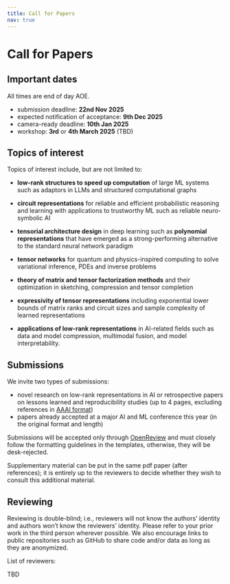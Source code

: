 ```yaml
---
title: Call for Papers
nav: true
---
```


# Call for Papers

## Important dates
All times are end of day AOE.
 - submission deadline: **22nd Nov 2025**
 - expected notification of acceptance: **9th Dec 2025**
 - camera-ready deadline: **10th Jan 2025**
 - workshop: **3rd** or **4th March 2025** (TBD)


## Topics of interest

Topics of interest include, but are not limited to:

- **low-rank structures to speed up computation** of large ML systems such as adaptors in LLMs and structured computational graphs

- **circuit representations** for reliable and efficient probabilistic reasoning and learning with applications to trustworthy ML such as reliable neuro-symbolic AI

- **tensorial architecture design** in deep learning such as **polynomial representations** that have emerged as a strong-performing alternative to the standard neural network paradigm

- **tensor networks** for quantum and physics-inspired computing to solve variational inference, PDEs and inverse problems

- **theory of matrix and tensor factorization methods** and their optimization in sketching, compression and tensor completion

- **expressivity of tensor representations** including exponential lower bounds of matrix ranks and circuit sizes and sample complexity of learned representations

- **applications of low-rank representations** in AI-related fields such as data and model compression, multimodal fusion, and model interpretability. 

## Submissions

We invite two types of submissions:

- novel research on low-rank representations in AI or retrospective papers on lessons learned and reproducibility studies (up to 4 pages, excluding references in [AAAI format](https://aaai.org/conference/aaai/aaai-25/))
- papers already accepted at a major AI and ML conference this year (in the original format and length)

Submissions will be accepted only through [OpenReview](https://openreview.net/group?id=AAAI.org/2025/Workshop/CoLoRAI) and must closely follow the formatting guidelines in the templates, otherwise, they will be desk-rejected. 

Supplementary material can be put in the same pdf paper (after references); it is entirely up to the reviewers to decide whether they wish to consult this additional material.

## Reviewing

Reviewing is double-blind; i.e., reviewers will not know the authors’ identity and authors won’t know the reviewers’ identity. 
Please refer to your prior work in the third person wherever possible. We also encourage links to public repositories such as GitHub to share code and/or data as long as they are anonymized.

List of reviewers:

TBD


